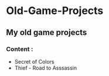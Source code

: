 # Old-Game-Projects
## My old game projects
### Content : 
- Secret of Colors
- Thief - Road to Asssassin
